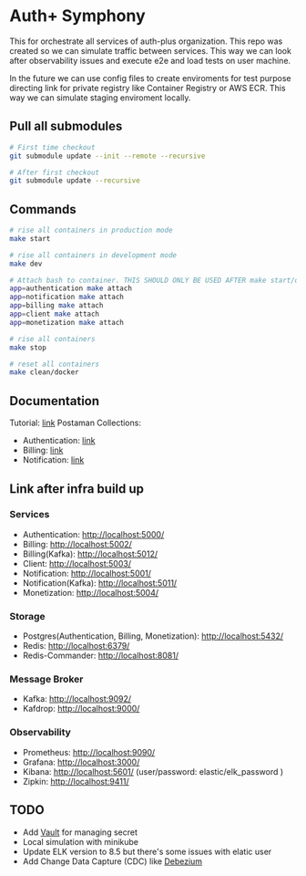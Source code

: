 # Auth+ Symphony

This for orchestrate all services of auth-plus organization. This repo was created so we can simulate traffic between services. This way we can look after observability issues and execute e2e and load tests on user machine.

In the future we can use config files to create enviroments for test purpose directing link for private registry like Container Registry or AWS ECR. This way we can simulate staging enviroment locally.

## Pull all submodules

```bash
# First time checkout
git submodule update --init --remote --recursive

# After first checkout
git submodule update --recursive
```

## Commands

```bash
# rise all containers in production mode
make start

# rise all containers in development mode
make dev

# Attach bash to container. THIS SHOULD ONLY BE USED AFTER make start/dev
app=authentication make attach
app=notification make attach
app=billing make attach
app=client make attach
app=monetization make attach

# rise all containers
make stop

# reset all containers
make clean/docker
```

## Documentation

Tutorial: [link](./docs/TUTORIAL.md)
Postaman Collections:

- Authentication: [link](./docs/Authentication.postman_collection.json)
- Billing: [link](./docs/Billing.postman_collection.json)
- Notification: [link](./docs/Notification.postman_collection.json)

## Link after infra build up

### Services

- Authentication: <http://localhost:5000/>
- Billing: <http://localhost:5002/>
- Billing(Kafka): <http://localhost:5012/>
- Client: <http://localhost:5003/>
- Notification: <http://localhost:5001/>
- Notification(Kafka): <http://localhost:5011/>
- Monetization: <http://localhost:5004/>

### Storage

- Postgres(Authentication, Billing, Monetization): <http://localhost:5432/>
- Redis: <http://localhost:6379/>
- Redis-Commander: <http://localhost:8081/>

### Message Broker

- Kafka: <http://localhost:9092/>
- Kafdrop: <http://localhost:9000/>

### Observability

- Prometheus: <http://localhost:9090/>
- Grafana: <http://localhost:3000/>
- Kibana: <http://localhost:5601/> (user/password: elastic/elk_password )
- Zipkin: <http://localhost:9411/>

## TODO

- Add [Vault](https://www.vaultproject.io/) for managing secret
- Local simulation with minikube
- Update ELK version to 8.5 but there's some issues with elatic user
- Add Change Data Capture (CDC) like [Debezium](https://debezium.io/)
